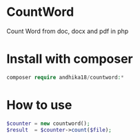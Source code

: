 # CountWord
Count Word from doc, docx and pdf in php

# Install with composer
  ```php
  composer require andhika18/countword:*
  ```
# How to use
  ```php
  $counter = new countword();
  $result  = $counter->count($file);
  ```
